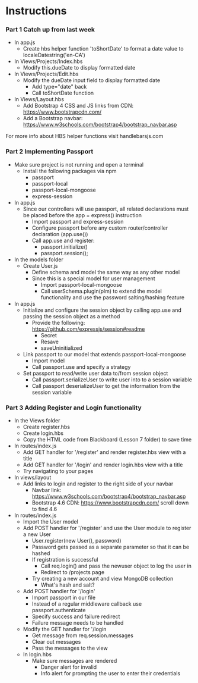 # Instructions

### Part 1 Catch up from last week

- In app.js
    - Create hbs helper function 'toShortDate' to format a date value to localeDatestring('en-CA')
- In Views/Projects/Index.hbs
    - Modify this.dueDate to display formatted date
- In Views/Projects/Edit.hbs
    - Modify the dueDate input field to display formatted date
        - Add type="date" back
        - Call toShortDate function
- In Views/Layout.hbs
    - Add Bootstrap 4 CSS and JS links from CDN: https://www.bootstrapcdn.com/
    - Add a Bootstrap navbar: https://www.w3schools.com/bootstrap4/bootstrap_navbar.asp

For more info about HBS helper functions visit handlebarsjs.com

### Part 2 Implementing Passport

- Make sure project is not running and open a terminal
    - Install the following packages via npm
        - passport
        - passport-local
        - passport-local-mongoose
        - express-session
- In app.js
    - Since our controllers will use passport, all related declarations must be placed before the app = express() instruction
        - Import passport and express-session
        - Configure passport before any custom router/controller declaration (app.use())
        - Call app.use and register:
            - passport.initialize()
            - passport.session();
- In the models folder
    - Create User.js
        - Define schema and model the same way as any other model
        - Since this is a special model for user management
            - Import passport-local-mongoose
            - Call userSchema.plugin(plm) to extend the model functionality and use the password salting/hashing feature
- In app.js
    - Initialize and configure the session object by calling app.use and passing the session object as a method
        - Provide the following: https://github.com/expressjs/session#readme
            - Secret
            - Resave
            - saveUninitialized
    - Link passport to our model that extends passport-local-mongoose
        - Import model
        - Call passport.use and specify a strategy
    - Set passport to read/write user data to/from session object
        - Call passport.serializeUser to write user into to a session variable
        - Call passport deserializeUser to get the information from the session variable
            
### Part 3 Adding Register and Login functionality

- In the Views folder
    - Create register.hbs
    - Create login.hbs
    - Copy the HTML code from Blackboard (Lesson 7 folder) to save time
- In routes/index.js
    - Add GET handler for '/register' and render register.hbs view with a title
    - Add GET handler for '/login' and render login.hbs view with a title
    - Try navigating to your pages
- In views/layout
    - Add links to login and register to the right side of your navbar
        - Navbar link: https://www.w3schools.com/bootstrap4/bootstrap_navbar.asp
        - Bootstrap 4.6 CDN: https://www.bootstrapcdn.com/ scroll down to find 4.6
- In routes/index.js
    - Import the User model
    - Add POST handler for '/register' and use the User module to register a new User
        - User.register(new User(), password)
        - Password gets passed as a separate parameter so that it can be hashed
        - If registration is successful
            - Call req.login() and pass the newuser object to log the user in
            - Redirect to /projects page
        - Try creating a new account and view MongoDB collection
            - What's hash and salt?
    - Add POST handler for '/login'
        - Import passport in our file
        - Instead of a regular middleware callback use passport.authenticate
        - Specify success and failure redirect
        - Failure message needs to be handled
    - Modify the GET handler for '/login
        - Get message from req.session.messages
        - Clear out messages
        - Pass the messages to the view
    - In login.hbs
        - Make sure messages are rendered
            - Danger alert for invalid
            - Info alert for prompting the user to enter their credentials